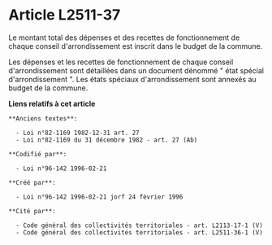 # Article L2511-37

Le montant total des dépenses et des recettes de fonctionnement de chaque conseil d'arrondissement est inscrit dans le budget
de la commune.

Les dépenses et les recettes de fonctionnement de chaque conseil d'arrondissement sont détaillées dans un document dénommé "
état spécial d'arrondissement ". Les états spéciaux d'arrondissement sont annexés au budget de la commune.

**Liens relatifs à cet article**

	**Anciens textes**:

	  - Loi n°82-1169 1982-12-31 art. 27
	  - Loi n°82-1169 du 31 décembre 1982 - art. 27 (Ab)

	**Codifié par**:

	  - Loi n°96-142 1996-02-21

	**Créé par**:

	  - Loi n°96-142 1996-02-21 jorf 24 février 1996

	**Cité par**:

	  - Code général des collectivités territoriales - art. L2113-17-1 (V)
	  - Code général des collectivités territoriales - art. L2511-36-1 (V)

